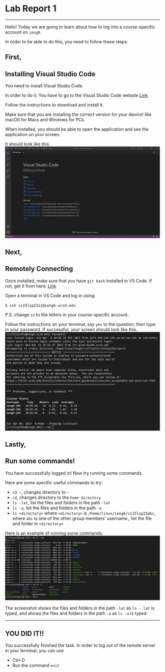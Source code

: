 # Lab Report 1
---
Hello! Today we are going to learn about how to log into a course-specific account on `ieng6`.

In order to be able to do this, you need to follow these steps:
## First,
**Installing Visual Studio Code**
---
You need to install Visual Studio Code. 

In order to do it. You have to go to the Visual Studio Code website [Link](https://code.visualstudio.com/)

Follow the instructions to download and install it. 

Make sure that you are installing the correct version for your device! like macOS for Macs and Windows for PCs.

When installed, you should be able to open the application and see the application on your screen.

It should look like this.
![Image](VSCode.jpg)

## Next,
**Remotely Connecting**
---
Once installed, make sure that you have `git bash` installed in VS Code. If not, get it from here: [Link](https://gitforwindows.org/)

Open a terminal in VS Code and log in using:

`$ ssh cs15lsp23zz@ieng6.ucsd.edu` 

P.S. change `zz` to the letters in your course-specific account.

Follow the instructions on your terminal, say `yes` to the question, then type in your password. If successful, your screen should look like this.
![Image](LoggingIn.jpg)

## Lastly,
**Run some commands!**
---
You have successfully logged in! Now try running some commands.

Here are some specific useful commands to try:
* `cd ~`, changes directory to `~`
* `cd`, changes directory to the `home directory`
* `ls -lat`, list the files and folders in the path `-lat`
* `ls -a`, list the files and folders in the path `-a`
* `ls <directory>` where `<directory>` is `/home/linux/ieng6/cs15lsp23abc`, where `abc` is one of the other group members' username., list the file and folder in `<directory>`

Here is an example of running some commands.
![Image](Runningcodes.jpg)

The screenshot shows the files and folders in the path `-lat` as `ls - lat` is typed, and shows the files and folders in the path `-a` as `ls -a` is typed.

---
## YOU DID IT!!
You successfully finished the task. In order to log out of the remote server in your terminal, you can use
* Ctrl-D
* Run the command `exit`

